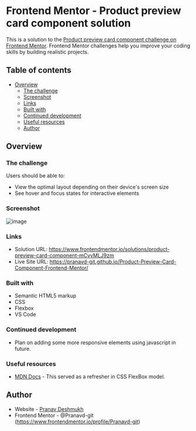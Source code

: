 # Frontend Mentor - Product preview card component solution

This is a solution to the [Product preview card component challenge on Frontend Mentor](https://www.frontendmentor.io/challenges/product-preview-card-component-GO7UmttRfa). Frontend Mentor challenges help you improve your coding skills by building realistic projects. 

## Table of contents

- [Overview](#overview)
  - [The challenge](#the-challenge)
  - [Screenshot](#screenshot)
  - [Links](#links)
  - [Built with](#built-with)
  - [Continued development](#continued-development)
  - [Useful resources](#useful-resources)
  - [Author](#author)

## Overview

### The challenge

Users should be able to:

- View the optimal layout depending on their device's screen size
- See hover and focus states for interactive elements

### Screenshot

![image](https://i.ibb.co/dD1r5Lt/Fire-Shot-Capture-003-Frontend-Mentor-Product-preview-card-component-127-0-0-1.png?)


### Links

- Solution URL: https://www.frontendmentor.io/solutions/product-preview-card-component-mCvyMLJ9zm
- Live Site URL: https://pranavd-git.github.io/Product-Preview-Card-Component-Frontend-Mentor/

### Built with

- Semantic HTML5 markup
- CSS
- Flexbox
- VS Code

### Continued development

- Plan on adding some more responsive elements using javascript in future.

### Useful resources

- [MDN Docs](https://developer.mozilla.org/en-US/docs/Web/CSS/CSS_Flexible_Box_Layout/Aligning_Items_in_a_Flex_Container) - This served as a refresher in CSS FlexBox model.

## Author

- Website - [Pranav Deshmukh](https://github.com/Pranavd-git)
- Frontend Mentor - @Pranavd-git (https://www.frontendmentor.io/profile/Pranavd-git)
